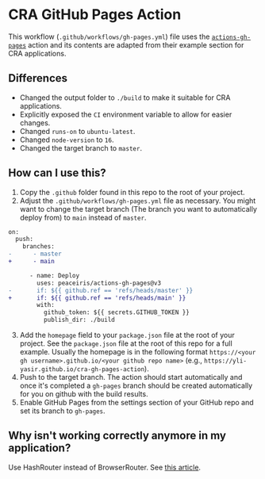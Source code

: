# CRA GitHub Pages Action

This workflow (`.github/workflows/gh-pages.yml`) file uses the [`actions-gh-pages`](https://github.com/peaceiris/actions-gh-pages) action and its contents are adapted from their example section for CRA applications.

## Differences
* Changed the output folder to `./build` to make it suitable for CRA applications.
* Explicitly exposed the `CI` environment variable to allow for easier changes.
* Changed `runs-on` to `ubuntu-latest`.
* Changed `node-version` to `16`.
* Changed the target branch to `master`.

## How can I use this?
1. Copy the `.github` folder found in this repo to the root of your project.
2. Adjust the `.github/workflows/gh-pages.yml` file as necessary. You might want to change the target branch (The branch you want to automatically deploy from) to `main` instead of `master`.

```diff
on:
  push:
    branches:
-      - master
+      - main
```

```diff
      - name: Deploy
        uses: peaceiris/actions-gh-pages@v3
-       if: ${{ github.ref == 'refs/heads/master' }}
+       if: ${{ github.ref == 'refs/heads/main' }}
        with:
          github_token: ${{ secrets.GITHUB_TOKEN }}
          publish_dir: ./build
```
3. Add the `homepage` field to your `package.json` file at the root of your project. See the `package.json` file at the root of this repo for a full example. Usually the homepage is in the following format `https://<your gh username>.github.io/<your github repo name>` (e.g., `https://yli-yasir.github.io/cra-gh-pages-action`).
4. Push to the target branch. The action should start automatically and once it's completed a `gh-pages` branch should be created automatically for you on github with the build results.
5. Enable GitHub Pages from the settings section of your GitHub repo and set its branch to `gh-pages`. 

    
## Why isn't working correctly anymore in my application?
Use HashRouter instead of BrowserRouter. See [this article](https://www.freecodecamp.org/news/deploy-a-react-app-to-github-pages/).
